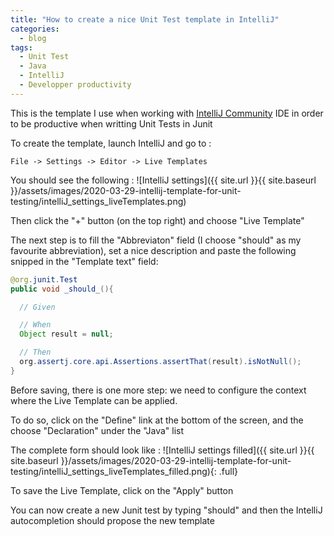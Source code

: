 ```yaml
---
title: "How to create a nice Unit Test template in IntelliJ"
categories:
  - blog
tags:
  - Unit Test
  - Java
  - IntelliJ
  - Developper productivity
---
```


This is the template I use when working with [IntelliJ Community](https://www.jetbrains.com/idea/) IDE in order to be productive when writting Unit Tests in Junit

To create the template, launch IntelliJ and go to :
```
File -> Settings -> Editor -> Live Templates
```

You should see the following :
![IntelliJ settings]({{ site.url }}{{ site.baseurl }}/assets/images/2020-03-29-intellij-template-for-unit-testing/intelliJ_settings_liveTemplates.png)


Then click the "+" button (on the top right) and choose "Live Template"

The next step is to fill the "Abbreviaton" field (I choose "should" as my favourite abbreviation), set a nice description and paste the following snipped in the "Template text" field:

```java
@org.junit.Test
public void _should_(){

  // Given

  // When
  Object result = null;

  // Then
  org.assertj.core.api.Assertions.assertThat(result).isNotNull();
}
```

Before saving, there is one more step: we need to configure the context where the Live Template can be applied. 

To do so, click on the "Define" link at the bottom of the screen, and the choose "Declaration" under the "Java" list

The complete form should look like :
![IntelliJ settings filled]({{ site.url }}{{ site.baseurl }}/assets/images/2020-03-29-intellij-template-for-unit-testing/intelliJ_settings_liveTemplates_filled.png){: .full}

To save the Live Template, click on the "Apply" button

You can now create a new Junit test by typing "should" and then the IntelliJ autocompletion should propose the new template
